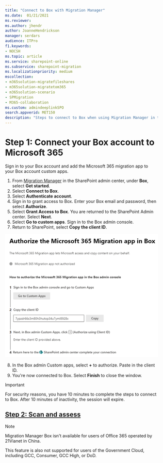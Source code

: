```yaml
---
title: "Connect to Box with Migration Manager"
ms.date:  01/21/2021
ms.reviewer: 
ms.author: jhendr
author: JoanneHendrickson
manager: serdars
audience: ITPro
f1.keywords:
- NOCSH
ms.topic: article
ms.service: sharepoint-online
ms.subservice: sharepoint-migration
ms.localizationpriority: medium
mscollection:
- m365solution-migratefileshares
- m365solution-migratetom365
- m365solution-scenario
- SPMigration
- M365-collaboration
ms.custom: admindeeplinkSPO
search.appverid: MET150
description: "Steps to connect to Box when using Migration Manager in the SharePoint Admin center."
---
```


# Step 1:  Connect your Box account to Microsoft 365


Sign in to your Box account and add the Microsoft 365 migration app to your Box account custom apps. 

1. From <a href="https://aka.ms/odsp-mm-box" target="_blank">Migration Manager</a> in the SharePoint admin center, under **Box**, select **Get started**.
2. Select **Connect to Box**. 
3. Select **Authenticate account**. 
4. Sign in to grant access to Box. Enter your Box email and password, then select **Authorize**.
5. Select **Grant Access to Box**. You are returned to the SharePoint Admin center. Select **Next**.
6. Select **Go to custom apps**. Sign in to the Box admin console.
7. Return to SharePoint, select **Copy the client ID**.

![Authorize the Microsoft 365 migration app in Box](media/mm-box-authorize-m365-app.png)

8. In the Box admin Custom apps, select **+** to authorize. Paste in the client ID.
9.  You're now connected to Box. Select **Finish** to close the window.

>[!Important]
>For security reasons, you have 10 minutes to complete the steps to connect to Box. After 10 minutes of inactivity, the session will expire.

## [**Step 2: Scan and assess**](mm-box-step2-scan-assess.md)


>[!NOTE]
>Migration Manager Box isn't available for users of Office 365 operated by 21Vianet in China.
>
> This feature is also not supported for users of the Government Cloud, including GCC, Consumer, GCC High, or DoD.